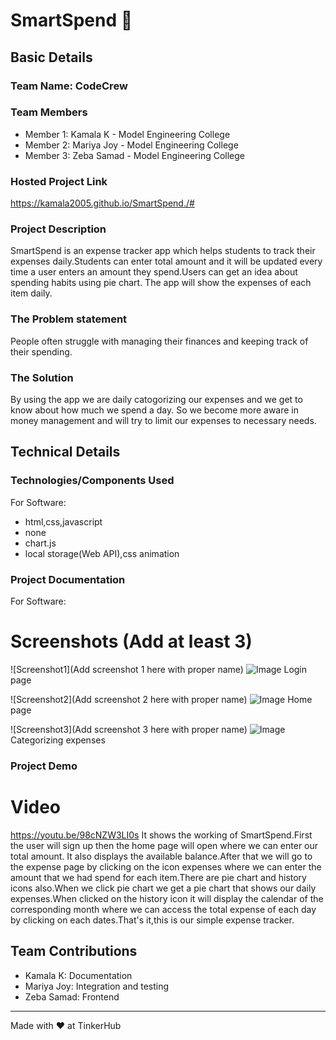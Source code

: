 # SmartSpend 🎯


## Basic Details
### Team Name: CodeCrew


### Team Members
- Member 1: Kamala K - Model Engineering College
- Member 2: Mariya Joy - Model Engineering College
- Member 3: Zeba Samad - Model Engineering College

### Hosted Project Link
https://kamala2005.github.io/SmartSpend./#

### Project Description
SmartSpend is an expense tracker app which helps students to track their expenses daily.Students can enter total amount and it will be updated every time a user enters an amount they spend.Users can get an idea about spending habits using pie chart. The app will show the expenses of each item daily.

### The Problem statement
People often struggle with managing their finances and keeping track of their spending. 



### The Solution
By using the app we are daily catogorizing our expenses and we get to know about how much we spend a day. So we become more aware in money management and will try to limit our expenses to necessary needs.

## Technical Details
### Technologies/Components Used
For Software:
- html,css,javascript
- none
- chart.js
- local storage(Web API),css animation




### Project Documentation
For Software:

# Screenshots (Add at least 3)
![Screenshot1](Add screenshot 1 here with proper name)
![Image](https://github.com/user-attachments/assets/35f3604c-e8df-415a-99e8-10bfb594fec4)
Login page

![Screenshot2](Add screenshot 2 here with proper name)
![Image](https://github.com/user-attachments/assets/8c0a7bf6-9920-482f-a9ad-9d2c9c9a6759)
Home page

![Screenshot3](Add screenshot 3 here with proper name)
![Image](https://github.com/user-attachments/assets/71f0a3d9-50a9-43a4-8c4b-6cf0f6bb57dc)
Categorizing expenses





### Project Demo
# Video
https://youtu.be/98cNZW3LI0s
It shows the working of SmartSpend.First the user will sign up then the home page will open where we can enter our total amount. It also displays the available balance.After that we will go to the expense page by clicking on the icon expenses where we can enter the amount that we had spend for each item.There are pie chart and history icons also.When we click pie chart we get a pie chart that shows our daily expenses.When clicked on the history icon it will display the calendar of the corresponding month where we can access the total expense of each day by clicking on each dates.That's it,this is our simple expense tracker.


## Team Contributions
- Kamala K: Documentation
- Mariya Joy: Integration and testing
- Zeba Samad: Frontend

---
Made with ❤️ at TinkerHub

